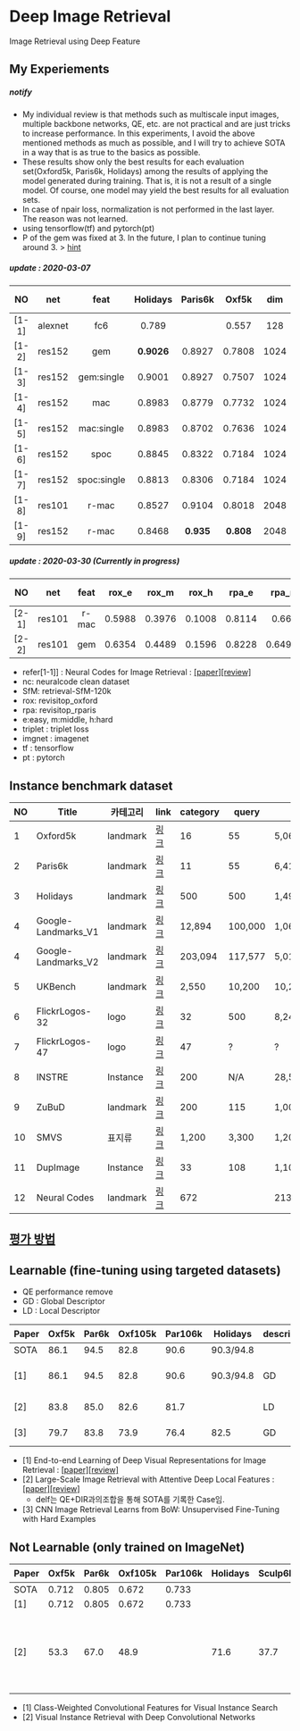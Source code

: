 # Deep Image Retrieval
Image Retrieval using Deep Feature

## My Experiements 

##### notify
* My individual review  is that methods such as multiscale input images, multiple backbone networks, QE, etc. are not practical and are just tricks to increase performance. In this experiments, I avoid the above mentioned methods as much as possible, and I will try to achieve SOTA in a way that is as true to the basics as possible.
* These results show only the best results for each evaluation set(Oxford5k, Paris6k, Holidays) among the results of applying the model generated during training. 
That is, it is not a result of a single model. Of course, one model may yield the best results for all evaluation sets.
* In case of npair loss, normalization is not performed in the last layer. The reason was not learned.
* using tensorflow(tf) and pytorch(pt)
* P of the gem was fixed at 3. In the future, I plan to continue tuning around 3. > [hint](https://github.com/lyakaap/Landmark2019-1st-and-3rd-Place-Solution/issues/7)

##### update : 2020-03-07

| NO | net| feat | Holidays  | Paris6k  | Oxf5k |  dim | loss | trainset | pre-trained| lib |
| :---: | :---: | :---: | :---: |:---: |:---: |:---: |:---: |:---: |:---: |:---: |
| [1-1] | alexnet | fc6 |    0.789   |   |  0.557 |  128 | cls  |  nc | imgnet |
| [1-2] | res152 | gem        | **0.9026** | 0.8927 |	0.7808  | 1024 | npairs  |  nc | imgnet | tf |
| [1-3] | res152 | gem:single | 0.9001 |  0.8927 |	0.7507 | 1024 | npairs  |  nc | imgnet | tf |
| [1-4]| res152 | mac        |  0.8983 | 0.8779 |  0.7732   | 1024 | npairs  |  nc | imgnet | tf |
| [1-5]  | res152 | mac:single |   0.8983 | 0.8702|  0.7636   | 1024 | npairs  |  nc | imgnet | tf |
| [1-6] | res152 | spoc        | 0.8845| 0.8322  |  0.7184 | 1024 | npairs  |  nc | imgnet | tf |
| [1-7] | res152 | spoc:single | 0.8813 | 0.8306 |  0.7184  | 1024 | npairs  |  nc | imgnet | tf |
| [1-8] | res101 | r-mac  | 0.8527 |  0.9104 | 0.8018   | 2048 | triplet  |  nc | imgnet | pt |
| [1-9] | res152 | r-mac  | 0.8468 |  **0.935** |   **0.808**   | 2048 | triplet  |  nc | imgnet | pt |

##### update : 2020-03-30 (Currently in progress)
| NO | net| feat | rox_e  | rox_m  | rox_h | rpa_e  | rpa_m  | rpa_h |  dim | loss | trainset | pre-trained| lib |
| :---: | :---: | :---: | :---: |:---: |:---: |:---: |:---:|:---: |:---: |:---: |:---: |:---: |:---: |
| [2-1]  | res101 | r-mac  | 0.5988 |  0.3976 | 0.1008   | 0.8114 |  0.661 | 0.4207 | 2048 | triplet  |  nc | imgnet | pt |
| [2-2]  | res101 | gem  | 0.6354 |  0.4489 | 0.1596   | 0.8228 |  0.64925 | 0.3875| 2048 | triplet  |  nc | imgnet | pt |

* refer[1-1]] : Neural Codes for Image Retrieval : [[paper]](https://arxiv.org/abs/1404.1777)[[review]](https://github.com/chullhwan-song/Reading-Paper/issues/14)
* nc: neuralcode clean dataset
* SfM: retrieval-SfM-120k
* rox:  revisitop_oxford 
* rpa: revisitop_rparis
* e:easy, m:middle, h:hard
* triplet : triplet loss
* imgnet : imagenet
* tf : tensorflow
* pt : pytorch

## Instance benchmark dataset

| NO | Title | 카테고리 | link| category| query | all | 비고  |
| --- | --- | --- | --- |--- |--- |--- |--- |
| 1 | Oxford5k | landmark |[링크](http://www.robots.ox.ac.uk/~vgg/data/oxbuildings/) |  16  |  55 |  5,062 | 
| 2 | Paris6k| landmark |[링크](http://www.robots.ox.ac.uk/~vgg/data/parisbuildings/) |  11 | 55 |  6,412|
| 3 | Holidays | landmark |[링크](http://lear.inrialpes.fr/~jegou/data.php) |  500| 500|  1,491|
| 4 | Google-Landmarks_V1 |landmark |[링크](https://www.kaggle.com/c/landmark-recognition-challenge/data) | 12,894| 100,000 |  1,060,709 | textbysearch |
| 4 | Google-Landmarks_V2 | landmark | [링크](https://github.com/cvdfoundation/google-landmark) | 203,094 | 117,577 | 5,012,248 | textbysearch |
| 5 | UKBench | landmark  | [링크](https://archive.org/details/ukbench) |  2,550 | 10,200|  10,200|
| 6 | FlickrLogos-32| logo | [링크](http://www.multimedia-computing.de/flickrlogos/) |  32 | 500|  8,240|
|  7 | FlickrLogos-47| logo | [링크](http://www.multimedia-computing.de/flickrlogos/) |  47  | ? |  ? |
|  8 | INSTRE|  Instance  | [링크](http://isia.ict.ac.cn/dataset/instre.html) |  200  | N/A |  28,543 |
|  9 | ZuBuD|  landmark | [링크](http://www.vision.ee.ethz.ch/showroom/zubud/) |  200 |115 |  1,005|
|  10 | SMVS|  표지류 | [링크](http://web.cs.wpi.edu/~claypool/mmsys-dataset/2011/stanford/mvs_images/) |  1,200 |3,300|  1,200|
| 11 | DupImage| Instance   | [링크](https://pan.baidu.com/s/1jGETFUm) | 33 | 108 |  1,104 |
| 12 | Neural Codes | landmark |  [링크](http://sites.skoltech.ru/compvision/projects/neuralcodes/) | 672 | |  213,678 | textbysearch |

## [평가 방법](https://github.com/chullhwan-song/Image-Retrieval/issues/1)

## Learnable (fine-tuning using targeted datasets)
* QE performance remove
* GD : Global Descriptor
* LD :  Local Descriptor

| Paper | Oxf5k |  Par6k |  Oxf105k |  Par106k |  Holidays |descriptor | 비고 |  
| --- | --- | --- |--- |--- |--- |--- |--- |
| SOTA|  86.1 | 94.5  |  82.8  |  90.6  |  90.3/94.8 | |  |  |
| [1] |  86.1 | 94.5  |  82.8  |  90.6  |  90.3/94.8 |  GD | DIR, triplet, R-MAC |
| [2] |  83.8 | 85.0  | 82.6  | 81.7| | LD | delf, softmax |
| [3] | 79.7  | 83.8  | 73.9  |  76.4 | 82.5 | GD | siamense, R-MAC |

* [1] End-to-end Learning of Deep Visual Representations for Image Retrieval : [[paper]](https://arxiv.org/abs/1610.07940)[[review]](https://github.com/chullhwan-song/Reading-Paper/issues/17)
* [2] Large-Scale Image Retrieval with Attentive Deep Local Features : [[paper]](https://arxiv.org/abs/1612.06321)[[review]](https://github.com/chullhwan-song/Reading-Paper/issues/4)
   * delf는 QE+DIR과의조합을 통해 SOTA를 기록한 Case임.   
* [3] CNN Image Retrieval Learns from BoW: Unsupervised Fine-Tuning with Hard Examples

## Not Learnable (only trained on ImageNet)
| Paper | Oxf5k |  Par6k |  Oxf105k |  Par106k |  Holidays | Sculp6k | UKB | descriptor | 비고 |  
| --- | --- | --- |--- |--- |--- |--- |--- |--- |--- |
| SOTA|  0.712 |  0.805 |  0.672 | 0.733 | |  |  |
| [1] | 0.712 |  0.805 |  0.672 | 0.733 |  |  | |  GD | CAM |
| [2] | 53.3  |  67.0 | 48.9 |   | 71.6 | 37.7  | 84.2   | GD | MAC (first paper), Max pooling + l1 dist | 
 
* [1] Class-Weighted Convolutional Features for Visual Instance Search
* [2] Visual Instance Retrieval with Deep Convolutional Networks 
